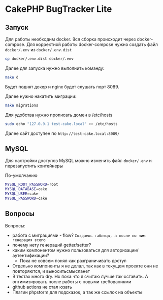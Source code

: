 # CakePHP BugTracker Lite

## Запуск

Для работы необходим docker. Вся сборка происходит через docker-compose. Для корректной работы docker-compose нужно
создать файл `docker/.env` из `docker/.env.dist`

```bash
cp docker/.env.dist docker/.env
```

Далее для запуска нужно выполнить команду:

```bash
make d
```

Будет поднят докер и nginx будет слушать порт 8089.

Далее нужно накатить миграции:

```bash
make migrations
```

Для удобства нужно прописать домен в /etc/hosts

```bash
sudo echo "127.0.0.1 test-cake.local" >> /etc/hosts
```

Далее сайт доступен по `http://test-cake.local:8089/`

## MySQL

Для настройки доступов MySQL можно изменить файл `docker/.env` и перезапустить контейнеры

По-умолчанию

```bash env
MYSQL_ROOT_PASSWORD=root
MYSQL_DATABASE=cake
MYSQL_USER=cake
MYSQL_PASSWORD=cake
```

## Вопросы

Вопросы:

* работа с миграциями - flow? `Создаешь таблицы, а после по ним генерация всего`
* почему нету генераций getter/setter?
* каким компонентом нужно пользоваться для авторизации/аутентификации?
    * Пока не совсем понял как разграничивать доступ
* Отдельно компоненты я не делал, так как в текущем проекте они не повторяются, и выноситьсмысланет
* В тестах много dry. Но пока что я считаю лучше так оставить. А оптимизировать после работы с новыми требованиями
* github actions не стал юзать
* Плагин phpstorm для подсказок, а так же ссылок на объекты
